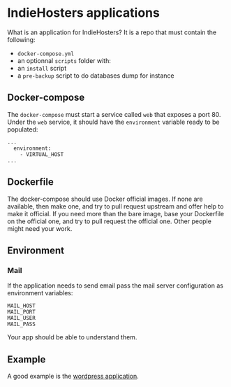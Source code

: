 # IndieHosters applications

What is an application for IndieHosters?
It is a repo that must contain the following:
 - `docker-compose.yml`
 - an optionnal `scripts` folder with:
  - an `install` script
  - a `pre-backup` script to do databases dump for instance

## Docker-compose

The `docker-compose` must start a service called `web` that exposes a port 80.
Under the `web` service, it should have the `environment` variable ready to be populated:

```
...
  environment:
    - VIRTUAL_HOST
...
```

## Dockerfile

The docker-compose should use Docker official images.
If none are available, then make one, and try to pull request upstream and offer help to make it official.
If you need more than the bare image, base your Dockerfile on the official one, and try to pull request the official one. Other people might need your work.

## Environment

### Mail

If the application needs to send email pass the mail server configuration as environment variables:
```
MAIL_HOST
MAIL_PORT
MAIL_USER
MAIL_PASS
```

Your app should be able to understand them.

## Example

A good example is the [wordpress application](https://github.com/indiehosters/wordpress).

